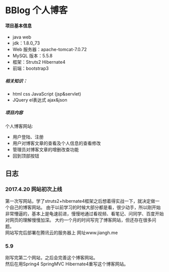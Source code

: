 # BBlog 个人博客
#### 项目基本信息
* java web 
* jdk：1.8.0_73
* Web 服务器：apache-tomcat-7.0.72
* MySQL 版本：5.5.8
* 框架：Struts2 Hibernate4
* 前端：bootstrap3


##### 相关知识：
* html css JavaScript (jsp&servlet)
* JQuery el表达式 ajax&json 

##### 项目内容
个人博客网站:<br>
* 用户登陆、注册<br>
* 用户对博客文章的查看及个人信息的查看修改<br>
* 管理员对博客文章的增删改查功能<br>
* 回到顶部按钮<br>


日志
----
### 2017.4.20 网站初次上线
第一次写网站，学了struts2+hibernate4框架之后想着得实战一下，就决定做一个自己的博客网站。
由于以前学习的时候大部分都是看，很少动手，所以刚开始非常懵逼的，基本上是龟速前进，慢慢地通过看视频、看笔记、问同学、百度开始对网页的理解慢慢加深。
大约一个月的时间写完了博客网站，但还存在很多问题。<br>
网站写完后部署在腾讯云的服务器上
网址www.jiangh.me<br>


### 5.9
刚写完第二个网站，之后会完善这个博客网站。<br>
然后在用Spring4 SpringMVC Hibernate4重写这个博客网站。

